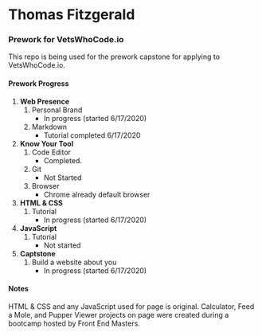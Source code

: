 # Thomas Fitzgerald

### Prework for VetsWhoCode.io
This repo is being used for the prework capstone for applying to VetsWhoCode.io.
#### Prework Progress
1. **Web Presence**
   1. Personal Brand
      + In progress (started 6/17/2020)
   2. Markdown
      + Tutorial completed 6/17/2020
2. **Know Your Tool**
   1. Code Editor
      + Completed. 
   2. Git
      + Not Started
   3. Browser
      + Chrome already default browser
3. **HTML & CSS**
   1. Tutorial
      + In progress (started 6/17/2020)
4. **JavaScript**
   1. Tutorial
      + Not started
5. **Captstone**
   1. Build a website about you
      + In progress (started 6/17/2020)
#### Notes
HTML & CSS and any JavaScript used for page is original. Calculator, Feed a Mole, and Pupper Viewer projects on page were created during a bootcamp hosted by Front End Masters.